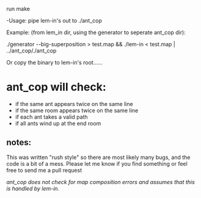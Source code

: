 run make

-Usage: pipe lem-in's out to ./ant_cop

Example: (from lem_in dir, using the generator to seperate ant_cop dir):

./generator --big-superposition > test.map && ./lem-in < test.map | ../ant_cop/./ant_cop

Or copy the binary to lem-in's root......

# ant_cop will check:
- if the same ant appears twice on the same line
- if the same room appears twice on the same line
- if each ant takes a valid path
- if all ants wind up at the end room

## notes:
This was written "rush style" so there are most likely many bugs, and the code is a bit of a mess. Please let me know if you find something or feel free to send me a pull request

_ant_cop does not check for map composition errors and assumes that this is handled by lem-in._
